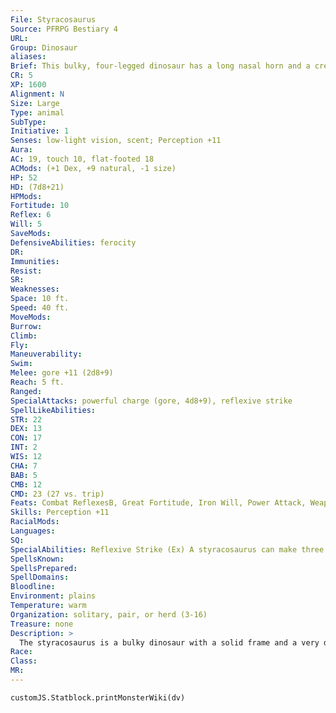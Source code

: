 ```yaml
---
File: Styracosaurus
Source: PFRPG Bestiary 4
URL: 
Group: Dinosaur
aliases: 
Brief: This bulky, four-legged dinosaur has a long nasal horn and a crest studded with additional horns sweeping back from its skull.
CR: 5
XP: 1600
Alignment: N
Size: Large
Type: animal
SubType: 
Initiative: 1
Senses: low-light vision, scent; Perception +11
Aura: 
AC: 19, touch 10, flat-footed 18
ACMods: (+1 Dex, +9 natural, -1 size)
HP: 52
HD: (7d8+21)
HPMods: 
Fortitude: 10
Reflex: 6
Will: 5
SaveMods: 
DefensiveAbilities: ferocity
DR: 
Immunities: 
Resist: 
SR: 
Weaknesses: 
Space: 10 ft.
Speed: 40 ft.
MoveMods: 
Burrow: 
Climb: 
Fly: 
Maneuverability: 
Swim: 
Melee: gore +11 (2d8+9)
Reach: 5 ft.
Ranged: 
SpecialAttacks: powerful charge (gore, 4d8+9), reflexive strike
SpellLikeAbilities: 
STR: 22
DEX: 13
CON: 17
INT: 2
WIS: 12
CHA: 7
BAB: 5
CMB: 12
CMD: 23 (27 vs. trip)
Feats: Combat ReflexesB, Great Fortitude, Iron Will, Power Attack, Weapon Focus (gore)
Skills: Perception +11
RacialMods: 
Languages: 
SQ: 
SpecialAbilities: Reflexive Strike (Ex) A styracosaurus can make three additional attacks of opportunity each round-combined with its bonus Combat Reflexes feat, this allows the dinosaur to make up to five of these attacks of opportunity per round. The dinosaur makes these attacks with its horned crest, but they are treated as normal gore attacks.
SpellsKnown: 
SpellsPrepared: 
SpellDomains: 
Bloodline: 
Environment: plains
Temperature: warm
Organization: solitary, pair, or herd (3-16)
Treasure: none
Description: >
  The styracosaurus is a bulky dinosaur with a solid frame and a very distinctive skull-a horned frill extends back from its head, protecting its neck and serving as a highly effective natural weapon that allows it to make attacks of opportunity. It is notorious for its ill temper, savagely attacking any creature that it perceives as a threat or even as an irritant. A styracosaurus is 18 feet long and weighs nearly 3 tons.  Styracosaurus Companions Starting Statistics: Size Medium; Speed 30 ft.; AC +6 natural armor; Attack gore (1d8); Ability Scores Str 10, Dex 13, Con 11, Int 2, Wis 12, Cha 7; SQ low-light vision, scent. 7th-Level Advancement: Size Large, AC +3 natural armor; Attack gore (2d6); Ability Scores Str +8, Dex -2, Con +4; SQ ferocity, reflexive strike.
Race: 
Class: 
MR: 
---
```

```dataviewjs
customJS.Statblock.printMonsterWiki(dv)
```

